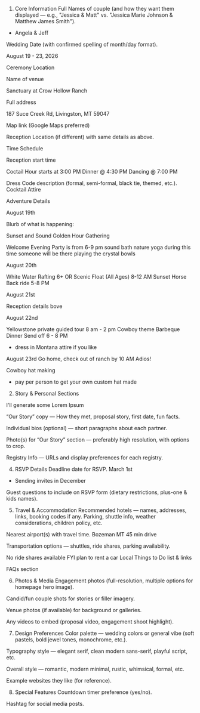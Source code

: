 1. Core Information
Full Names of couple (and how they want them displayed — e.g., "Jessica & Matt" vs. "Jessica Marie Johnson & Matthew James Smith").

- Angela & Jeff

Wedding Date (with confirmed spelling of month/day format).

August 19 - 23, 2026 

Ceremony Location

Name of venue

Sanctuary at Crow Hollow Ranch

Full address

187 Suce Creek Rd, Livingston, MT 59047

Map link (Google Maps preferred)

Reception Location (if different) with same details as above.

Time Schedule

Reception start time

Coctail Hour starts at 3:00 PM 
Dinner @ 4:30 PM 
Dancing @ 7:00 PM 

Dress Code description (formal, semi-formal, black tie, themed, etc.).
Cocktail Attire


Adventure Details

August 19th 

Blurb of what is happening: 

Sunset and Sound
Golden Hour Gathering

Welcome Evening Party is from 6-9 pm sound bath nature yoga
during this time someone will be there playing the crystal bowls 

August 20th

White Water Rafting 6+ OR Scenic Float (All Ages) 8-12 AM
Sunset Horse Back ride 5-8 PM 

August 21st

Reception details bove

August 22nd

Yellowstone private guided tour 8 am - 2 pm 
Cowboy theme Barbeque Dinner Send off 6 - 8 PM 
 - dress in Montana attire if you like 

August 23rd
Go home, check out of ranch by 10 AM
Adios! 

Cowboy hat making
- pay per person to get your own custom hat made 

2. Story & Personal Sections

I'll generate some Lorem Ipsum 

“Our Story” copy — How they met, proposal story, first date, fun facts.

Individual bios (optional) — short paragraphs about each partner.

Photo(s) for “Our Story” section — preferably high resolution, with options to crop.

Registry Info — URLs and display preferences for each registry.

4. RSVP Details
Deadline date for RSVP. March 1st
- Sending invites in December 

Guest questions to include on RSVP form (dietary restrictions, plus-one & kids names).

5. Travel & Accommodation
Recommended hotels — names, addresses, links, booking codes if any.
Parking, shuttle info, weather considerations, children policy, etc.

Nearest airport(s) with travel time.
Bozeman MT 45 min drive  

Transportation options — shuttles, ride shares, parking availability.

No ride shares available FYI plan to rent a car
Local Things to Do list & links 

FAQs section

6. Photos & Media
Engagement photos (full-resolution, multiple options for homepage hero image).

Candid/fun couple shots for stories or filler imagery.

Venue photos (if available) for background or galleries.

Any videos to embed (proposal video, engagement shoot highlight).

7. Design Preferences
Color palette — wedding colors or general vibe (soft pastels, bold jewel tones, monochrome, etc.).

Typography style — elegant serif, clean modern sans-serif, playful script, etc.

Overall style — romantic, modern minimal, rustic, whimsical, formal, etc.

Example websites they like (for reference).

8. Special Features
Countdown timer preference (yes/no).

Hashtag for social media posts.